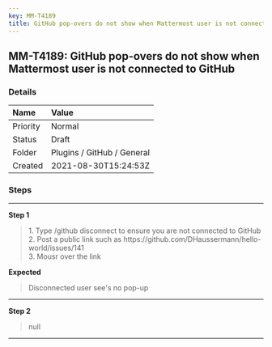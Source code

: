 ```yaml
---
key: MM-T4189
title: GitHub pop-overs do not show when Mattermost user is not connected to GitHub
---
```


## MM-T4189: GitHub pop-overs do not show when Mattermost user is not connected to GitHub

### Details

| Name     | Value                      |
| :------- | :------------------------- |
| Priority | Normal                     |
| Status   | Draft                      |
| Folder   | Plugins / GitHub / General |
| Created  | 2021-08-30T15:24:53Z       |

### Steps

<hr/>

**Step 1**

> <article>1. Type /github disconnect to ensure you are not connected to GitHub<br />2. Post a public link such as https://github.com/DHaussermann/hello-world/issues/141<br />3. Mousr over the link</article>

**Expected**

> <article>Disconnected user see's no pop-up</article>

<hr/>

**Step 2**

> <article>null</article>

<hr/>
